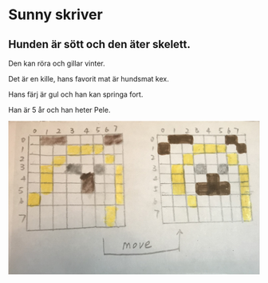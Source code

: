 # Sunny skriver

## Hunden är sött och den äter skelett.

Den kan röra och gillar vinter.

Det är en kille, hans favorit mat är hundsmat kex.

Hans färj är gul och han kan springa fort.

Han är 5 år och han heter Pele.

<img src="hund.jpeg">
